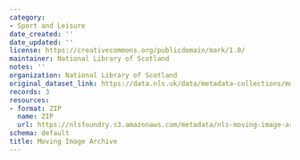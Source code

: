 ```yaml
---
category:
- Sport and Leisure
date_created: ''
date_updated: ''
license: https://creativecommons.org/publicdomain/mark/1.0/
maintainer: National Library of Scotland
notes: ''
organization: National Library of Scotland
original_dataset_link: https://data.nls.uk/data/metadata-collections/moving-image-archive/
records: 3
resources:
- format: ZIP
  name: ZIP
  url: https://nlsfoundry.s3.amazonaws.com/metadata/nls-moving-image-archive.zip
schema: default
title: Moving Image Archive
---
```

